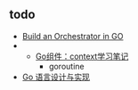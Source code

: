 ## todo
+ [Build an Orchestrator in GO](https://livebook.manning.com/book/build-an-orchestrator-in-go/chapter-1/v-1/)
+ + [Go组件：context学习笔记](https://zhuanlan.zhihu.com/p/548276361)
    + goroutine
+ [Go 语言设计与实现](https://draveness.me/golang/docs/part2-foundation/ch03-datastructure/golang-array-and-slice/)